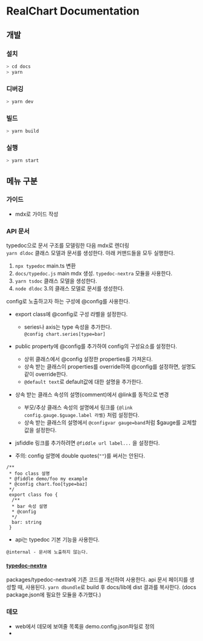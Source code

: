 # RealChart Documentation

## 개발

### 설치

```sh
> cd docs
> yarn
```

### 디버깅

```sh
> yarn dev
```

### 빌드

```sh
> yarn build
```

### 실행

```sh
> yarn start
```

## 메뉴 구분

### 가이드

- mdx로 가이드 작성

### API 문서

typedoc으로 문서 구조를 모델링한 다음 mdx로 렌더링  
`yarn dldoc` 클래스 모델과 문서를 생성한다. 아래 커맨드들을 모두 실행한다.
1. `npx typedoc` main.ts 변환
2. `docs/typedoc.js` main mdx 생성. `typedoc-nextra` 모듈을 사용한다.
3. `yarn tsdoc` 클래스 모델을 생성한다.
4. `node dldoc` 3.의 클래스 모델로 문서를 생성한다.

config로 노출하고자 하는 구성에 @config를 사용한다.
- export class에 @config로 구성 라벨을 설정한다.
  - series나 axis는 type 속성을 추가한다.  
  `@config chart.series[type=bar]`
  
- public property에 @config를 추가하여 config의 구성요소를 설정한다.
  - 상위 클래스에서 @config 설정한 properties를 가져온다.
  - 상속 받는 클래스이 properties를 override하여 @config를 설정하면, 설명도 같이 override한다.
  - `@default text`로 default값에 대한 설명을 추가한다.

- 상속 받는 클래스 속성의 설명(comment)에서 @link를 동적으로 변경
  - 부모/추상 클래스 속성의 설명에서 링크를 `{@link config.gauge.$guage.label 라벨}` 처럼 설정한다.
  - 상속 받는 클래스의 설명에서 `@configvar gauge=band`처럼 $gauge를 교체할 값을 설정한다.

- jsfiddle 링크를 추가하려면 `@fiddle url label...` 을 설정한다.
- 주의: config 설명에 double quotes(`""`)를 써서는 안된다.
```
/**
 * foo class 설명
 * @fiddle demo/foo my example
 * @config chart.foo[type=baz]
 */
 export class foo {
  /**
  * bar 속성 설명
  * @config
  */
  bar: string
 }
```

- api는 typedoc 기본 기능을 사용한다.
```
@internal - 문서에 노출하지 않는다.
```

#### [typedoc-nextra](https://github.com/neplextech/typedoc-nextra)
packages/typedoc-nextra에 기존 코드를 개선하여 사용한다.
api 문서 페이지를 생성할 때, 사용된다. `yarn dbundle`로 build 후 docs/lib에 dist 결과를 복사한다.
(docs package.json에 필요한 모듈을 추가했다.)

### 데모

- web에서 데모에 보여줄 목록을 demo.config.json파일로 정의
- 
